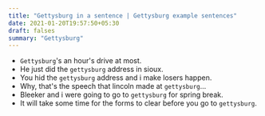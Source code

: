 ```yaml
---
title: "Gettysburg in a sentence | Gettysburg example sentences"
date: 2021-01-20T19:57:50+05:30
draft: falses
summary: "Gettysburg"
---
```

- `Gettysburg`'s an hour's drive at most.
- He just did the `gettysburg` address in sioux.
- You hid the `gettysburg` address and i make losers happen.
- Why, that's the speech that lincoln made at `gettysburg`...
- Bleeker and i were going to go to `gettysburg` for spring break.
- It will take some time for the forms to clear before you go to `gettysburg`.
                 
